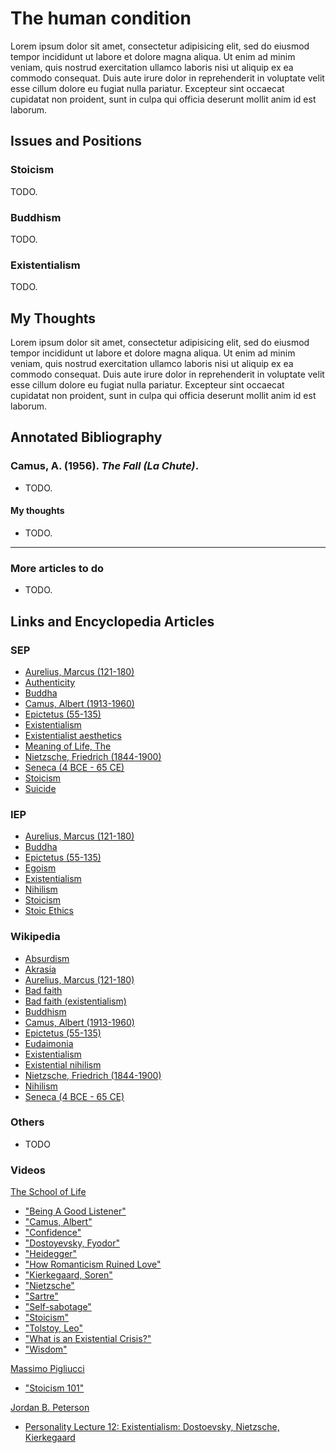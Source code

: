 The human condition
================================================================================

Lorem ipsum dolor sit amet, consectetur adipisicing elit, sed do eiusmod tempor
incididunt ut labore et dolore magna aliqua. Ut enim ad minim veniam, quis
nostrud exercitation ullamco laboris nisi ut aliquip ex ea commodo consequat.
Duis aute irure dolor in reprehenderit in voluptate velit esse cillum dolore
eu fugiat nulla pariatur. Excepteur sint occaecat cupidatat non proident,
sunt in culpa qui officia deserunt mollit anim id est laborum.


<!-- PAGETOC -->


Issues and Positions
--------------------------------------------------------------------------------


### Stoicism

TODO.


### Buddhism

TODO.


### Existentialism

TODO.


My Thoughts
--------------------------------------------------------------------------------

Lorem ipsum dolor sit amet, consectetur adipisicing elit, sed do eiusmod tempor
incididunt ut labore et dolore magna aliqua. Ut enim ad minim veniam, quis
nostrud exercitation ullamco laboris nisi ut aliquip ex ea commodo consequat.
Duis aute irure dolor in reprehenderit in voluptate velit esse cillum dolore
eu fugiat nulla pariatur. Excepteur sint occaecat cupidatat non proident,
sunt in culpa qui officia deserunt mollit anim id est laborum.


Annotated Bibliography
--------------------------------------------------------------------------------

### Camus, A. (1956). *The Fall (La Chute)*.

-   TODO.

#### My thoughts

-   TODO.


--------------------------------------------------------------------------------

### More articles to do

-   TODO.


Links and Encyclopedia Articles
--------------------------------------------------------------------------------

### SEP

-   [Aurelius, Marcus (121-180)](http://plato.stanford.edu/entries/marcus-aurelius/)
-   [Authenticity](http://plato.stanford.edu/entries/authenticity/)
-   [Buddha](http://plato.stanford.edu/entries/buddha/)
-   [Camus, Albert (1913-1960)](http://plato.stanford.edu/entries/camus/)
-   [Epictetus (55-135)](http://plato.stanford.edu/entries/epictetus/)
-   [Existentialism](http://plato.stanford.edu/entries/existentialism/)
-   [Existentialist aesthetics](http://plato.stanford.edu/entries/aesthetics-existentialist/)
-   [Meaning of Life, The](http://plato.stanford.edu/entries/life-meaning/)
-   [Nietzsche, Friedrich (1844-1900)](http://plato.stanford.edu/entries/nietzsche/)
-   [Seneca (4 BCE - 65 CE)](http://plato.stanford.edu/entries/seneca/)
-   [Stoicism](http://plato.stanford.edu/entries/stoicism/)
-   [Suicide](http://plato.stanford.edu/entries/suicide/)

### IEP

-   [Aurelius, Marcus (121-180)](http://www.iep.utm.edu/marcus/)
-   [Buddha](http://www.iep.utm.edu/buddha/)
-   [Epictetus (55-135)](http://www.iep.utm.edu/epictetu/)
-   [Egoism](http://www.iep.utm.edu/egoism/)
-   [Existentialism](http://www.iep.utm.edu/existent/)
-   [Nihilism](http://www.iep.utm.edu/nihilism/)
-   [Stoicism](http://www.iep.utm.edu/stoicism/)
-   [Stoic Ethics](http://www.iep.utm.edu/stoiceth/)

### Wikipedia

-   [Absurdism](http://en.wikipedia.org/wiki/Absurdism)
-   [Akrasia](https://en.wikipedia.org/wiki/Akrasia)
-   [Aurelius, Marcus (121-180)](https://en.wikipedia.org/wiki/Marcus_Aurelius)
-   [Bad faith](https://en.wikipedia.org/wiki/Bad_faith)
-   [Bad faith (existentialism)](https://en.wikipedia.org/wiki/Bad_faith_(existentialism))
-   [Buddhism](https://en.wikipedia.org/wiki/Buddhism)
-   [Camus, Albert (1913-1960)](https://en.wikipedia.org/wiki/Albert_Camus)
-   [Epictetus (55-135)](https://en.wikipedia.org/wiki/Epictetus)
-   [Eudaimonia](https://en.wikipedia.org/wiki/Eudaimonia)
-   [Existentialism](http://en.wikipedia.org/wiki/Existentialism)
-   [Existential nihilism](http://en.wikipedia.org/wiki/Existential_nihilism)
-   [Nietzsche, Friedrich (1844-1900)](https://en.wikipedia.org/wiki/Friedrich_Nietzsche)
-   [Nihilism](http://en.wikipedia.org/wiki/Nihilism)
-   [Seneca (4 BCE - 65 CE)](https://en.wikipedia.org/wiki/Seneca_the_Younger)

### Others

-   TODO

### Videos

[The School of Life](https://www.youtube.com/user/schooloflifechannel)

-   ["Being A Good Listener"](https://www.youtube.com/watch?v=-BdbiZcNBXg)
-   ["Camus, Albert"](https://www.youtube.com/watch?v=jQOfbObFOCw)
-   ["Confidence"](https://www.youtube.com/watch?v=1D-vyjQIUDc)
-   ["Dostoyevsky, Fyodor"](https://www.youtube.com/watch?v=MMmSdxZpseY)
-   ["Heidegger"](https://www.youtube.com/watch?v=Br1sGrA7XTU)
-   ["How Romanticism Ruined Love"](https://www.youtube.com/watch?v=jltM5qYn25w)
-   ["Kierkegaard, Soren"](https://www.youtube.com/watch?v=D9JCwkx558o)
-   ["Nietzsche"](https://www.youtube.com/watch?v=wHWbZmg2hzU)
-   ["Sartre"](https://www.youtube.com/watch?v=3bQsZxDQgzU)
-   ["Self-sabotage"](https://www.youtube.com/watch?v=ni-Gqp9-Has)
-   ["Stoicism"](https://www.youtube.com/watch?v=yu7n0XzqtfA)
-   ["Tolstoy, Leo"](https://www.youtube.com/watch?v=Lr6DYLBkyG0)
-   ["What is an Existential Crisis?"](https://www.youtube.com/watch?v=aEzMwNBjkAU)
-   ["Wisdom"](https://www.youtube.com/watch?v=ox8XlcUppbo)

[Massimo Pigliucci](https://www.youtube.com/channel/UCcciwRLP-kVZ1M_z-xBvziA)

-   ["Stoicism 101"](https://www.youtube.com/watch?v=seLLJP3H1FU)

[Jordan B. Peterson](https://www.youtube.com/user/JordanPetersonVideos)

-   [Personality Lecture 12: Existentialism: Dostoevsky, Nietzsche, Kierkegaard](https://www.youtube.com/watch?v=SsoVhKo4UvQ)


